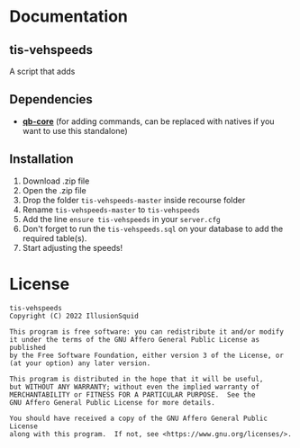 # Documentation

## tis-vehspeeds
A script that adds 

## Dependencies
- **[qb-core](https://github.com/qbcore-framework/qb-core)** (for adding commands, can be replaced with natives if you want to use this standalone)

## Installation
1. Download .zip file
2. Open the .zip file
3. Drop the folder `tis-vehspeeds-master` inside recourse folder
4. Rename `tis-vehspeeds-master` to `tis-vehspeeds`
5. Add the line `ensure tis-vehspeeds` in your `server.cfg`
8. Don't forget to run the `tis-vehspeeds.sql` on your database to add the required table(s).
9. Start adjusting the speeds!

# License
```
tis-vehspeeds
Copyright (C) 2022 IllusionSquid

This program is free software: you can redistribute it and/or modify
it under the terms of the GNU Affero General Public License as published
by the Free Software Foundation, either version 3 of the License, or
(at your option) any later version.

This program is distributed in the hope that it will be useful,
but WITHOUT ANY WARRANTY; without even the implied warranty of
MERCHANTABILITY or FITNESS FOR A PARTICULAR PURPOSE.  See the
GNU Affero General Public License for more details.

You should have received a copy of the GNU Affero General Public License
along with this program.  If not, see <https://www.gnu.org/licenses/>.
```